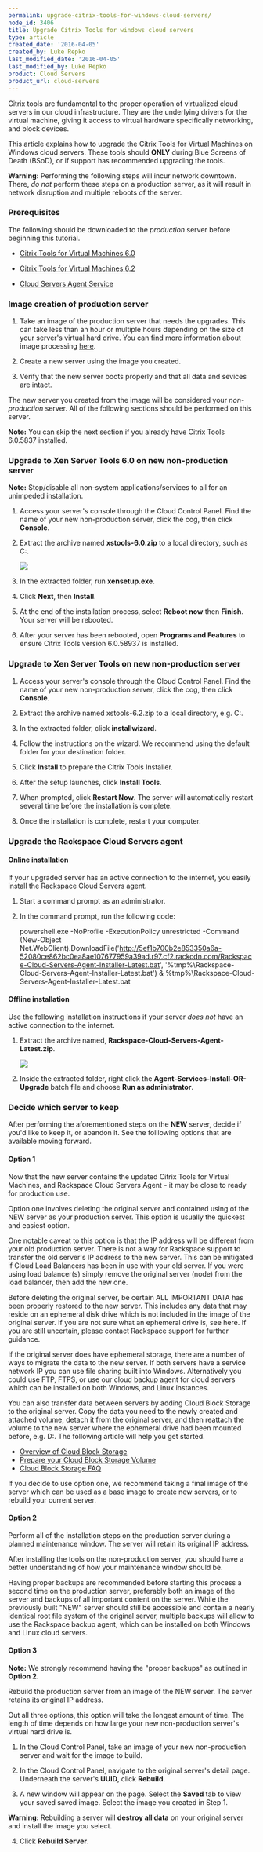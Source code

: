 ```yaml
---
permalink: upgrade-citrix-tools-for-windows-cloud-servers/
node_id: 3406
title: Upgrade Citrix Tools for windows cloud servers
type: article
created_date: '2016-04-05'
created_by: Luke Repko
last_modified_date: '2016-04-05'
last_modified_by: Luke Repko
product: Cloud Servers
product_url: cloud-servers
---
```


Citrix tools are fundamental to the proper operation of virtualized cloud servers in our cloud infrastructure. They are the underlying drivers for the virtual machine, giving it access to virtual hardware specifically networking, and block devices.

This article explains how to upgrade the Citrix Tools for Virtual Machines on Windows cloud servers. These tools should **ONLY** during Blue Screens of Death (BSoD), or if support has recommended upgrading the tools.

**Warning:** Performing the following steps will incur network downtown. There, *do not* perform these steps on a production server, as it will result in network disruption and multiple reboots of the server.

### Prerequisites

The following should be downloaded to the *production* server before beginning this tutorial.

- [Citrix Tools for Virtual Machines 6.0](http://8d268c176171c62fbd4b-7084e0c7b53cce27e6cc2142114e456e.r30.cf1.rackcdn.com/xstools-6.0.zip)

- [Citrix Tools for Virtual Machines 6.2](http://8d268c176171c62fbd4b-7084e0c7b53cce27e6cc2142114e456e.r30.cf1.rackcdn.com/xstools-6.2.zip)

- [Cloud Servers Agent Service](http://5ef1b700b2e853350a6a-52080ce862bc0ea8ae107677959a39ad.r97.cf2.rackcdn.com/Rackspace-Cloud-Servers-Agent-Latest.zip)

### Image creation of production server

1. Take an image of the production server that needs the upgrades. This can take less than an hour or multiple hours depending on the size of your server's virtual hard drive. You can find more information about image processing [here](https://community.rackspace.com/products/f/25/t/3778).

2. Create a new server using the image you created.

3. Verify that the new server boots properly and that all data and sevices are intact.

The new server you created from the image will be considered your *non-production* server. All of the following sections should be performed on this server.

**Note:** You can skip the next section if you already have Citrix Tools 6.0.5837 installed.

### Upgrade to Xen Server Tools 6.0 on new non-production server

**Note:** Stop/disable all non-system applications/services to all for an unimpeded installation.

1. Access your server's console through the Cloud Control Panel. Find the name of your new non-production server, click the cog, then click **Console**.

2. Extract the archive named **xstools-6.0.zip** to a local directory, such as C:\.

   ![](upgrade-citrix-tools-for-windows-cloud-servers/extract-xen-tools.png)

3. In the extracted folder, run **xensetup.exe**.

4. Click **Next**, then **Install**.

5. At the end of the installation process, select **Reboot now** then **Finish**. Your server will be rebooted.

6. After your server has been rebooted, open **Programs and Features** to ensure Citrix Tools version 6.0.58937 is installed.

### Upgrade to Xen Server Tools on new non-production server

1. Access your server's console through the Cloud Control Panel. Find the name of your new non-production server, click the cog, then click **Console**.

2. Extract the archive named xstools-6.2.zip to a local directory, e.g. C:\.

3. In the extracted folder, click **installwizard**.

4. Follow the instructions on the wizard. We recommend using the default folder for your destination folder.

5. Click **Install** to prepare the Citrix Tools Installer.

6. After the setup launches, click **Install Tools**.

7. When prompted, click **Restart Now**. The server will automatically restart several time before the installation is complete.

8. Once the installation is complete, restart your computer.

### Upgrade the Rackspace Cloud Servers agent

#### Online installation

If your upgraded server has an active connection to the internet, you easily install the Rackspace Cloud Servers agent.

1. Start a command prompt as an administrator.

2. In the command prompt, run the following code:

    powershell.exe -NoProfile -ExecutionPolicy unrestricted -Command (New-Object Net.WebClient).DownloadFile('http://5ef1b700b2e853350a6a-52080ce862bc0ea8ae107677959a39ad.r97.cf2.rackcdn.com/Rackspace-Cloud-Servers-Agent-Installer-Latest.bat', '%tmp%\Rackspace-Cloud-Servers-Agent-Installer-Latest.bat') & %tmp%\Rackspace-Cloud-Servers-Agent-Installer-Latest.bat

#### Offline installation

Use the following installation instructions if your server *does not* have an active connection to the internet.

1. Extract the archive named, **Rackspace-Cloud-Servers-Agent-Latest.zip**.

   ![](upgrade-citrix-tools-for-windows-cloud-servers/extract-agent.png)

2. Inside the extracted folder, right click the **Agent-Services-Install-OR-Upgrade** batch file and choose **Run as administrator**.

### Decide which server to keep

After performing the aforementioned steps on the **NEW** server, decide if you'd like to keep it, or abandon it. See the folllowing options that are available moving forward.

#### Option 1

Now that the new server contains the updated Citrix Tools for Virtual Machines, and Rackspace Cloud Servers Agent - it may be close to ready for production use.

Option one involves deleting the original server and contained using of the NEW server as your production server. This option is usually the quickest and easiest option.

One notable caveat to this option is that the IP address will be different from your old production server. There is not a way for Rackspace support to transfer the old server's IP address to the new server. This can be mitigated if Cloud Load Balancers has been in use with your old server. If you were using load balancer(s) simply remove the original server (node) from the load balancer, then add the new one.

Before deleting the original server, be certain ALL IMPORTANT DATA has been properly restored to the new server. This includes any data that may reside on an ephemeral disk drive which is not included in the image of the original server. If you are not sure what an ephemeral drive is, see here. If you are still uncertain, please contact Rackspace support for further guidance.

If the original server does have ephemeral storage, there are a number of ways to migrate the data to the new server. If both servers have a service network IP you can use file sharing built into Windows. Alternatively you could use FTP, FTPS, or use our cloud backup agent for cloud servers which can be installed on both Windows, and Linux instances.

You can also transfer data between servers  by adding Cloud Block Storage to the original server. Copy the data you need to the newly created and attached volume, detach it from the original server, and then reattach the volume to the new server where the ephemeral drive had been mounted before, e.g. D:\. The following article will help you get started.

- [Overview of Cloud Block Storage](cloud-block-storage-overview)
- [Prepare your Cloud Block Storage Volume](prepare-your-cloud-block-storage-volume)
- [Cloud Block Storage FAQ](cloud-block-storage-faq)

If you decide to use option one, we recommend taking a final image of the server which can be used as a base image to create new servers, or to rebuild your current server.

#### Option 2

Perform all of the installation steps on the production server during a planned maintenance window. The server will retain its original IP address.

After installing the tools on the non-production server, you should have a better understanding of how your maintenance window should be.

Having proper backups are recommended before starting this process a second time on the production server, preferably both an image of the server and backups of all important content on the server. While the previously built "NEW" server should still be accessible and contain a nearly identical root file system of the original server, multiple backups will allow to use the Rackspace backup agent, which can be installed on both Windows and Linux cloud servers.

#### Option 3

**Note:** We strongly recommend having the "proper backups" as outlined in **Option 2**.

Rebuild the production server from an image of the NEW server. The server retains its original IP address.

Out all three options, this option will take the longest amount of time. The length of time depends on how large your new non-production server's virtual hard drive is.

1. In the Cloud Control Panel, take an image of your new non-production server and wait for the image to build.

2. In the Cloud Control Panel, navigate to the original server's detail page.  Underneath the server's **UUID**, click **Rebuild**.

3. A new window will appear on the page. Select the **Saved** tab to view your saved saved image. Select the image you created in Step 1.

**Warning:** Rebuilding a server will **destroy all data** on your original server and install the image you select.

4. Click **Rebuild Server**.
